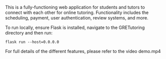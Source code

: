This is a  fully-functioning web application for students and tutors to connect with each other for online tutoring.
Functionality includes the scheduling, payment, user authentication, review systems, and more.

To run locally, ensure Flask is installed, navigate to the GRETutoring directory and then run:

`flask run --host=0.0.0.0`

For full details of the different features, please refer to the video demo.mp4
